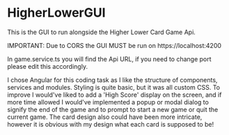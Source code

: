 # HigherLowerGUI

This is the GUI to run alongside the Higher Lower Card Game Api.

IMPORTANT: Due to CORS the GUI MUST be run on https://localhost:4200

In game.service.ts you will find the Api URL, if you need to change port please edit this accordingly.

I chose Angular for this coding task as I like the structure of components, services and modules. Styling is quite basic, but it was all custom CSS. To improve I would've liked to add a 'High Score' display on the screen, and if more time allowed I would've implemented a popup or modal dialog to signify the end of the game and to prompt to start a new game or quit the current game. The card design also could have been more intricate, however it is obvious with my design what each card is supposed to be!
